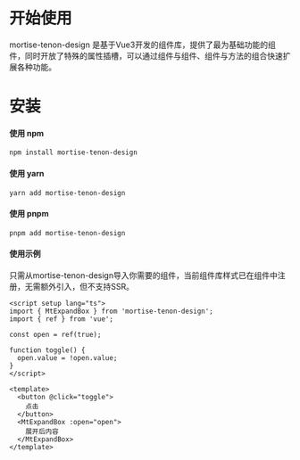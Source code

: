 # 开始使用

mortise-tenon-design 是基于Vue3开发的组件库，提供了最为基础功能的组件，同时开放了特殊的属性插槽，可以通过组件与组件、组件与方法的组合快速扩展各种功能。

# 安装

#### 使用 npm

```shell
npm install mortise-tenon-design
```

#### 使用 yarn

```shell
yarn add mortise-tenon-design
```

#### 使用 pnpm

```shell
pnpm add mortise-tenon-design
```

#### 使用示例

只需从mortise-tenon-design导入你需要的组件，当前组件库样式已在组件中注册，无需额外引入，但不支持SSR。

```vue
<script setup lang="ts">
import { MtExpandBox } from 'mortise-tenon-design';
import { ref } from 'vue';

const open = ref(true);

function toggle() {
  open.value = !open.value;
}
</script>

<template>
  <button @click="toggle">
    点击
  </button>
  <MtExpandBox :open="open">
    展开后内容
  </MtExpandBox>
</template>
```
